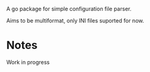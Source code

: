A go package for simple configuration file parser. 

Aims to be multiformat, only INI files suported for now.

Notes
=====
Work in progress
